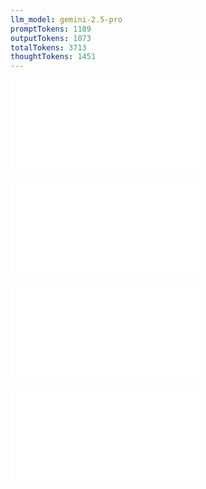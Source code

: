```yaml
---
llm_model: gemini-2.5-pro
promptTokens: 1189
outputTokens: 1073
totalTokens: 3713
thoughtTokens: 1451
---
```


![@](steps/prompt.45eb7a60.md)

![@](steps/response.147aef44.md)

![@](steps/_.a0cf1be1.md)

![@](steps/_.10db3707.md)